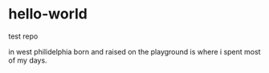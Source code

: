 # hello-world
test repo

in west philidelphia born and raised
on the playground is where i spent most of my days.
